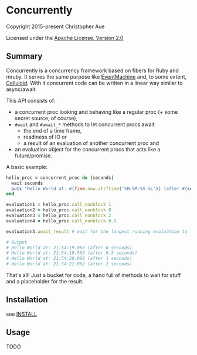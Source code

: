 # Concurrently

Copyright 2015-present Christopher Aue

Licensed under the [Apache License, Version 2.0](LICENSE)

## Summary

Concurrently is a concurrency framework based on fibers for Ruby and mruby. It
serves the same purpose like [EventMachine](https://github.com/eventmachine/eventmachine)
and, to some extent, [Celluloid](https://github.com/celluloid/celluloid). With it
concurrent code can be written in a linear way similar to async/await.

This API consists of:
* a concurrent proc looking and behaving like a regular proc (+ some secret
  source, of course),
* `#wait` and `#await_*` methods to let concurrent procs await 
  * the end of a time frame,
  * readiness of IO or
  * a result of an evaluation of another concurrent proc and
* an evaluation object for the concurrent procs that acts like a
  future/promise.

A basic example:

```ruby
hello_proc = concurrent_proc do |seconds|
  wait seconds
  puts "Hello World at: #{Time.now.strftime('%H:%M:%S.%L')} (after #{seconds} seconds)"
end

evaluation1 = hello_proc.call_nonblock 1
evaluation2 = hello_proc.call_nonblock 0
evaluation3 = hello_proc.call_nonblock 2
evaluation4 = hello_proc.call_nonblock 0.5

evaluation3.await_result # wait for the longest running evaluation to finish

# Output
# Hello World at: 21:54:19.063 (after 0 seconds)
# Hello World at: 21:54:19.563 (after 0.5 seconds)
# Hello World at: 21:54:20.060 (after 1 seconds)
# Hello World at: 21:54:21.062 (after 2 seconds)
```

That's all! Just a bucket for code, a hand full of methods to wait for stuff
and a placeholder for the result.

## Installation

see [INSTALL](INSTALL.md)

## Usage

TODO

